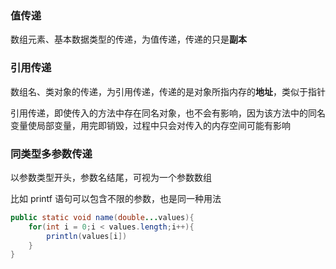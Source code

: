 ### 值传递

数组元素、基本数据类型的传递，为值传递，传递的只是**副本**

### 引用传递

数组名、类对象的传递，为引用传递，传递的是对象所指内存的**地址**，类似于指针

引用传递，即使传入的方法中存在同名对象，也不会有影响，因为该方法中的同名变量使局部变量，用完即销毁，过程中只会对传入的内存空间可能有影响

### 同类型多参数传递

以参数类型开头，参数名结尾，可视为一个参数数组

比如 printf 语句可以包含不限的参数，也是同一种用法

```Java
public static void name(double...values){
    for(int i = 0;i < values.length;i++){
        println(values[i])
    }
}
```